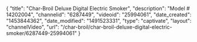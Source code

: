 {
    "title": "Char-Broil Deluxe Digital Electric Smoker",
    "description": "Model # 14202004",
    "channelid": "6287449",
    "videoid": "25994061",
    "date_created": "1453844362",
    "date_modified": "1491523331",
    "type": "captivate",
    "layout": "channelVideo",
    "url": "\/char-broil\/char-broil-deluxe-digital-electric-smoker\/6287449-25994061"
}
